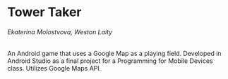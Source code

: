 # Tower Taker
###### Ekaterina Molostvova, Weston Laity

An Android game that uses a Google Map as a playing field. Developed in Android Studio as a final project for a Programming for Mobile Devices class. Utilizes Google Maps API.
